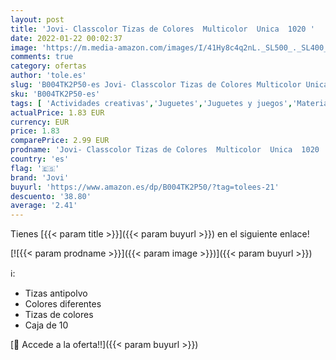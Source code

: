 ```yaml
---
layout: post
title: 'Jovi- Classcolor Tizas de Colores  Multicolor  Unica  1020 '
date: 2022-01-22 00:02:37
image: 'https://m.media-amazon.com/images/I/41Hy8c4q2nL._SL500_._SL400_.jpg'
comments: true
category: ofertas
author: 'tole.es'
slug: 'B004TK2P50-es Jovi- Classcolor Tizas de Colores Multicolor Unica 1020'
sku: 'B004TK2P50-es'
tags: [ 'Actividades creativas','Juguetes','Juguetes y juegos','Material de escritura y dibujo para niños','Tiza para manualidades','jovi','jovi-', ]
actualPrice: 1.83 EUR
currency: EUR
price: 1.83
comparePrice: 2.99 EUR
prodname: 'Jovi- Classcolor Tizas de Colores  Multicolor  Unica  1020 '
country: 'es'
flag: '🇪🇸'
brand: 'Jovi'
buyurl: 'https://www.amazon.es/dp/B004TK2P50/?tag=tolees-21'
descuento: '38.80'
average: '2.41'
---
```


Tienes [{{< param title >}}]({{< param buyurl >}}) en el siguiente enlace!

[![{{< param prodname >}}]({{< param image >}})]({{< param buyurl >}})

ℹ️:

- Tizas antipolvo
- Colores diferentes
- Tizas de colores
- Caja de 10

[🛒 Accede a la oferta!!]({{< param buyurl >}})
